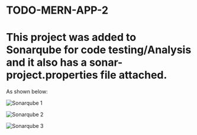 # TODO-MERN-APP-2

# This project  was added to Sonarqube for code testing/Analysis and it also has a sonar-project.properties file attached.

As shown below:

![Sonarqube 1](https://user-images.githubusercontent.com/123246875/230645593-a8651066-1d49-4ca7-9ab3-097558126e6c.png)

![Sonarqube 2](https://user-images.githubusercontent.com/123246875/230645598-d9fb7e21-d756-411a-9820-ee719cd42c0a.png)

![Sonarqube 3](https://user-images.githubusercontent.com/123246875/230645600-ce839dce-bf9e-4e88-96f8-9033d3a10535.png)


